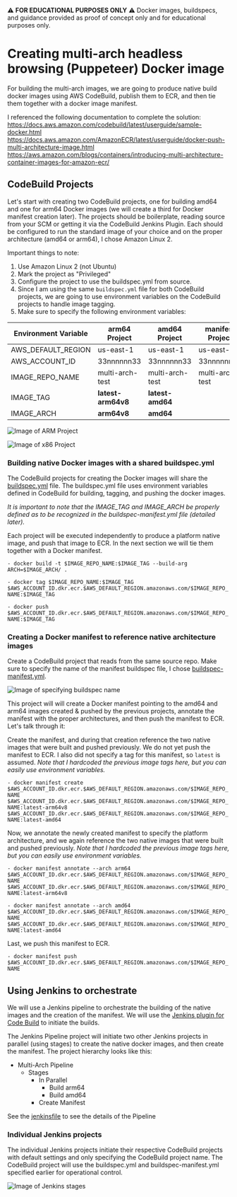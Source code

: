 :warning: **FOR EDUCATIONAL PURPOSES ONLY** :warning:
Docker images, buildspecs, and guidance provided as proof of concept only and for educational purposes only.

# Creating multi-arch headless browsing (Puppeteer) Docker image
For building the multi-arch images, we are going to produce native build docker images using AWS CodeBuild, publish them to ECR, and then tie them together with a docker image manifest.

I referenced the following documentation to complete the solution:
https://docs.aws.amazon.com/codebuild/latest/userguide/sample-docker.html
https://docs.aws.amazon.com/AmazonECR/latest/userguide/docker-push-multi-architecture-image.html
https://aws.amazon.com/blogs/containers/introducing-multi-architecture-container-images-for-amazon-ecr/

## CodeBuild Projects
Let's start with creating two CodeBuild projects, one for building amd64 and one for arm64 Docker images (we will create a third for Docker manifest creation later). The projects should be boilerplate, reading source from your SCM or getting it via the CodeBuild Jenkins Plugin. Each should be configured to run the standard image of your choice and on the proper architecture (amd64 or arm64), I chose Amazon Linux 2.

Important things to note: 

1. Use Amazon Linux 2 (not Ubuntu)
2. Mark the project as "Privileged"
3. Configure the project to use the buildspec.yml from source.
4. Since I am using the same `buildspec.yml` file for both CodeBuild projects, we are going to use environment variables on the CodeBuild projects to handle image tagging.
5. Make sure to specify the following environment variables:

Environment Variable | arm64 Project | amd64 Project | manifest Project
---------------------|---------------|---------------|---------
AWS_DEFAULT_REGION |  us-east-1	 | us-east-1 | us-east-1	
AWS_ACCOUNT_ID | 33nnnnnn33 | 33nnnnnn33 | 33nnnnnn33 
IMAGE_REPO_NAME | multi-arch-test | multi-arch-test | multi-arch-test
IMAGE_TAG | **latest-arm64v8** | **latest-amd64** 
IMAGE_ARCH | **arm64v8** | **amd64** | 

![Image of ARM Project](images/Figure1.png)

![Image of x86 Project](images/Figure2.png)

### Building native Docker images with a shared buildspec.yml
The CodeBuild projects for creating the Docker images will share the [buildspec.yml](buildspec.yml) file. The buildspec.yml file uses environment variables defined in CodeBuild for building, tagging, and pushing the docker images.

_It is important to note that the IMAGE_TAG and IMAGE_ARCH be properly defined as to be recognized in the buildspec-manifest.yml file (detailed later)._

Each project will be executed independently to produce a platform native image, and push that image to ECR. In the next section we will tie them together with a Docker manifest.

`- docker build -t $IMAGE_REPO_NAME:$IMAGE_TAG --build-arg ARCH=$IMAGE_ARCH/ .`

`- docker tag $IMAGE_REPO_NAME:$IMAGE_TAG $AWS_ACCOUNT_ID.dkr.ecr.$AWS_DEFAULT_REGION.amazonaws.com/$IMAGE_REPO_NAME:$IMAGE_TAG`

`- docker push $AWS_ACCOUNT_ID.dkr.ecr.$AWS_DEFAULT_REGION.amazonaws.com/$IMAGE_REPO_NAME:$IMAGE_TAG`

### Creating a Docker manifest to reference native architecture images
Create a CodeBuild project that reads from the same source repo. Make sure to specify the name of the manifest buildspec file, I chose [buildspec-manifest.yml](buildspec-manifest.yml). 

![Image of specifying buildspec name](images/Figure3.png)

This project will will create a Docker manifest pointing to the amd64 and arm64 images created & pushed by the previous projects, annotate the manifest with the proper architectures, and then push the manifest to ECR. Let's talk through it:

Create the manifest, and during that creation reference the two native images that were built and pushed previously. We do not yet push the manifest to ECR. I also did not specify a tag for this manifest, so `latest` is assumed. 
_Note that I hardcoded the previous image tags here, but you can easily use environment variables._

`- docker manifest create $AWS_ACCOUNT_ID.dkr.ecr.$AWS_DEFAULT_REGION.amazonaws.com/$IMAGE_REPO_NAME $AWS_ACCOUNT_ID.dkr.ecr.$AWS_DEFAULT_REGION.amazonaws.com/$IMAGE_REPO_NAME:latest-arm64v8 $AWS_ACCOUNT_ID.dkr.ecr.$AWS_DEFAULT_REGION.amazonaws.com/$IMAGE_REPO_NAME:latest-amd64`

Now, we annotate the newly created manifest to specify the platform architecture, and we again reference the two native images that were built and pushed previously. 
_Note that I hardcoded the previous image tags here, but you can easily use environment variables._

`- docker manifest annotate --arch arm64 $AWS_ACCOUNT_ID.dkr.ecr.$AWS_DEFAULT_REGION.amazonaws.com/$IMAGE_REPO_NAME $AWS_ACCOUNT_ID.dkr.ecr.$AWS_DEFAULT_REGION.amazonaws.com/$IMAGE_REPO_NAME:latest-arm64v8`

`- docker manifest annotate --arch amd64 $AWS_ACCOUNT_ID.dkr.ecr.$AWS_DEFAULT_REGION.amazonaws.com/$IMAGE_REPO_NAME $AWS_ACCOUNT_ID.dkr.ecr.$AWS_DEFAULT_REGION.amazonaws.com/$IMAGE_REPO_NAME:latest-amd64`

Last, we push this manifest to ECR.

`- docker manifest push $AWS_ACCOUNT_ID.dkr.ecr.$AWS_DEFAULT_REGION.amazonaws.com/$IMAGE_REPO_NAME`

## Using Jenkins to orchestrate
We will use a Jenkins pipeline to orchestrate the building of the native images and the creation of the manifest. We will use the [Jenkins plugin for Code Build](https://docs.aws.amazon.com/codebuild/latest/userguide/jenkins-plugin.html) to initiate the builds.

The Jenkins Pipeline project will initiate two other Jenkins projects in parallel (using stages) to create the native docker images, and then create the manifest. The project hierarchy looks like this:
- Multi-Arch Pipeline 
  * Stages
    * In Parallel   
      * Build arm64
      * Build amd64
    * Create Manifest

See the [jenkinsfile](jenkinsfile) to see the details of the Pipeline

### Individual Jenkins projects 
The individual Jenkins projects initiate their respective CodeBuild projects with default settings and only specifying the CodeBuild project name. The CodeBuild project will use the buildspec.yml and buildspec-manifest.yml specified earlier for operational control. 

![Image of Jenkins stages](images/Figure4.png)